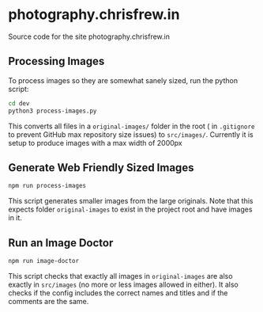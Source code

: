 # photography.chrisfrew.in

Source code for the site photography.chrisfrew.in

## Processing Images

To process images so they are somewhat sanely sized, run the python script:

```bash
cd dev
python3 process-images.py
```

This converts all files in a `original-images/` folder in the root ( in `.gitignore` to prevent GitHub max repository size issues) to `src/images/`. Currently it is setup to produce images with a max width of 2000px

## Generate Web Friendly Sized Images

```bash
npm run process-images
```

This script generates smaller images from the large originals. Note that this expects folder `original-images` to exist in the project root and have images in it.

## Run an Image Doctor

```bash
npm run image-doctor
```

This script checks that exactly all images in `original-images` are also exactly in `src/images` (no more or less images allowed in either). It also checks if the config includes the correct names and titles and if the comments are the same.